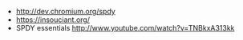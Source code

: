
* http://dev.chromium.org/spdy
* https://insouciant.org/
* SPDY essentials http://www.youtube.com/watch?v=TNBkxA313kk
